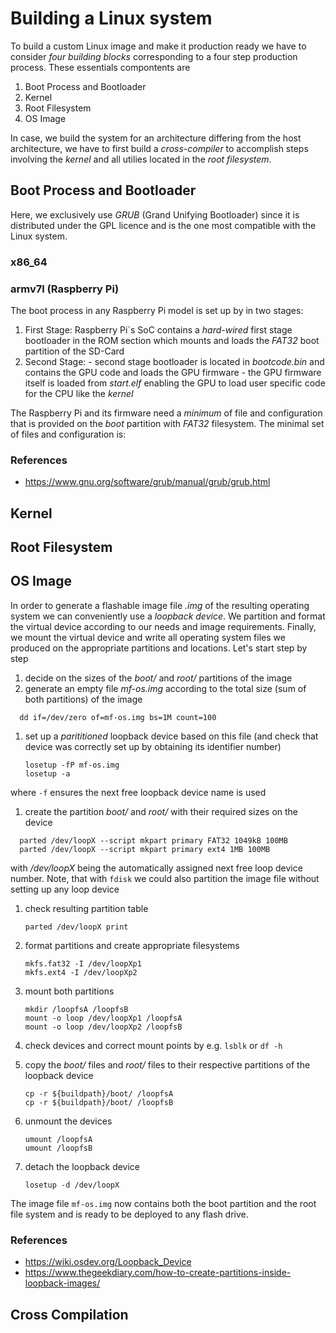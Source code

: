 
# Building a Linux system

To build a custom Linux image and make it production ready we have to consider
_four building blocks_  corresponding to a four step production process.
These essentials compontents are

1. Boot Process and Bootloader
1. Kernel
1. Root Filesystem
1. OS Image

In case, we build the system for an architecture differing from the host
architecture, we have to first build a _cross-compiler_ to accomplish steps
involving the _kernel_ and all utilies located in the _root filesystem_.

## Boot Process and Bootloader

Here, we exclusively use _GRUB_ (Grand Unifying Bootloader) since it is
distributed under the GPL licence and is the one most compatible with the Linux
system.

### x86_64

### armv7l (Raspberry Pi)

The boot process in any Raspberry Pi model is set up by in two stages:

1. First Stage: Raspberry Pi`s SoC contains a *hard-wired* first stage
                bootloader in the ROM section which mounts and loads the
                _FAT32_ boot partition of the SD-Card
1. Second Stage: - second stage bootloader is located in _bootcode.bin_ and
                   contains the GPU code and loads the GPU firmware
                 - the GPU firmware itself is loaded from _start.elf_ enabling the
                   GPU to load user specific code for the CPU like the _kernel_

The Raspberry Pi and its firmware need a _minimum_ of file and configuration
that is provided on the _boot_ partition with _FAT32_ filesystem. The minimal
set of files and configuration is:

### References

- https://www.gnu.org/software/grub/manual/grub/grub.html

## Kernel

## Root Filesystem

## OS Image

In order to generate a flashable image file _.img_ of the resulting operating
system we can conveniently use a _loopback device_. We partition and format
the virtual device according to our needs and image requirements. Finally, we
mount the virtual device and write all operating system files we produced on
the appropriate partitions and locations. Let's start step by step

1. decide on the sizes of the _boot/_ and _root/_ partitions of the image
1. generate an empty file _mf-os.img_ according to the total size (sum of
  both partitions) of the image

  ```
    dd if=/dev/zero of=mf-os.img bs=1M count=100
  ```

1. set up a _parititioned_ loopback device based on this file (and check that
  device was correctly set up by obtaining its identifier number)

    ```
    losetup -fP mf-os.img
    losetup -a
    ```

  where `-f` ensures the next free loopback device name is used
1. create the partition _boot/_ and _root/_ with their required sizes on the
  device

  ```
    parted /dev/loopX --script mkpart primary FAT32 1049kB 100MB
    parted /dev/loopX --script mkpart primary ext4 1MB 100MB
  ```

  with _/dev/loopX_ being the automatically assigned next free loop device number.
  Note, that with `fdisk` we could also partition the image file without setting
  up any loop device
1. check resulting partition table

    ```
    parted /dev/loopX print
    ```

1. format partitions and create appropriate filesystems

    ```
    mkfs.fat32 -I /dev/loopXp1
    mkfs.ext4 -I /dev/loopXp2
    ```

1. mount both partitions

    ```
    mkdir /loopfsA /loopfsB
    mount -o loop /dev/loopXp1 /loopfsA
    mount -o loop /dev/loopXp2 /loopfsB
    ```

1. check devices and correct mount points by e.g. `lsblk` or `df -h`
1. copy the _boot/_ files and _root/_ files to their respective partitions
   of the loopback device

    ```
    cp -r ${buildpath}/boot/ /loopfsA
    cp -r ${buildpath}/boot/ /loopfsB
    ```

1. unmount the devices

    ```
    umount /loopfsA
    umount /loopfsB
    ```

1. detach the loopback device

   ```
   losetup -d /dev/loopX
   ```

The image file `mf-os.img` now contains both the boot partition and the
root file system and is ready to be deployed to any flash drive.

### References

- https://wiki.osdev.org/Loopback_Device
- https://www.thegeekdiary.com/how-to-create-partitions-inside-loopback-images/

## Cross Compilation
